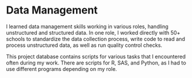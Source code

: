 # Data Management

I learned data management skills working in various roles, handling unstructured and structured data. In one role, I worked directly with 50+ schools to standardize the data collection process, write code to read and process unstructured data, as well as run quality control checks. 

This project database contains scripts for various tasks that I encountered often during my work. There are scripts for R, SAS, and Python, as I had to use different programs depending on my role.  
